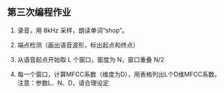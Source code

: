 ## 第三次编程作业

1. 录音，用 8kHz 采样，朗读单词“shop”。

2. 端点检测（画出语音波形，标出起点和终点）

3. 从语音起点开始取 L 个窗口，窗度为 N，窗口重叠 N/2

4. 每一个窗口，计算MFCC系数（维度为D），用表格列出L个D维MFCC系数。注意：参数L、N、D，请合理设定